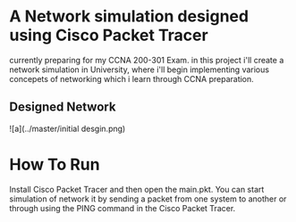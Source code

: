 #  A Network simulation designed using Cisco Packet Tracer
currently preparing for my CCNA 200-301 Exam. in this project i'll create a network simulation in University, where i'll begin implementing various concepets of networking which i learn through CCNA preparation. 
## Designed Network
![a](../master/initial desgin.png)
# How To Run
Install Cisco Packet Tracer and then open the main.pkt.
You can start simulation of network it by sending a packet from one system to another or through using the PING command in the Cisco Packet Tracer.
